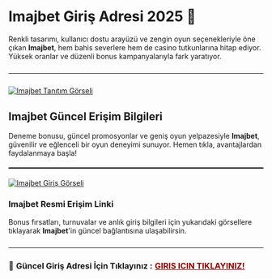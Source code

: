 <h1>Imajbet Giriş Adresi 2025 🎯</h1>
<p>
  Renkli tasarımı, kullanıcı dostu arayüzü ve zengin oyun seçenekleriyle öne çıkan <strong>Imajbet</strong>, hem bahis severlere hem de casino tutkunlarına hitap ediyor. Yüksek oranlar ve düzenli bonus kampanyalarıyla fark yaratıyor.
</p>

<hr style="border:none;height:1.5px;background:#111;margin:25px 0;">
<a href="https://ibb.co/j9n40bBC"><img src="https://i.ibb.co/WNmK8Gqr/photo-2025-05-21-23-27-36.jpg" alt="Imajbet Tanıtım Görseli" border="0"></a>

<h2>Imajbet Güncel Erişim Bilgileri</h2>
<p>
  Deneme bonusu, güncel promosyonlar ve geniş oyun yelpazesiyle <strong>Imajbet</strong>, güvenilir ve eğlenceli bir oyun deneyimi sunuyor. Hemen tıkla, avantajlardan faydalanmaya başla!
</p>

<hr style="border:none;height:2px;background:#000;margin:20px 0;">

<a href="https://shortlinkapp.com/GaIUa">
  <img src="https://iili.io/3sm6muf.md.jpg" alt="Imajbet Giriş Görseli" border="0">
</a>

<h3>Imajbet Resmi Erişim Linki</h3>
<p>
  Bonus fırsatları, turnuvalar ve anlık giriş bilgileri için yukarıdaki görsellere tıklayarak <strong>Imajbet</strong>'in güncel bağlantısına ulaşabilirsin.
</p>

<hr style="border:none;height:1.5px;background:#111;margin:25px 0;">

<p style="font-size:16px; margin-top:10px;">
  🔗 <strong>Güncel Giriş Adresi İçin Tıklayınız :</strong> 
  <a href="https://shortlinkapp.com/GaIUa" style="color:#8B0000; font-weight:bold;">GIRIS ICIN TIKLAYINIZ!</a> 
</p>
